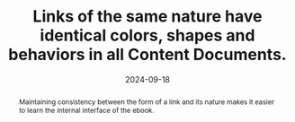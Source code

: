 ---
N: '133'
Rubrique: Liens
title: Links of the same nature have identical colors, shapes and behaviors in all Content Documents.
abstract: Maintaining consistency between the form of a link and its nature makes it easier to learn the internal interface of the ebook.
categories: ["Links"]
agrege: O4133-E041
opquast: '4 133'
indiceebook: '41'
description: "Rule n° 041"
before: "040"
weight: "041"
after: "042"
actif: '1'
layout: rules
date: 2024-09-18
tags: ["", ""]
objectif: ["Improve the identification of links and their respective functions."]
Meo: ["Apply common style, color, weight, case, underline properties to sets of links of the same nature."]
Controle: ["Throughout the ebook, check that links of the same nature (links throughout the text, references to notes, social networks, etc.) have visually similar presentations throughout the ebook."]
epubcheck: 
ace: 
humancheck: true
Source: ["Opquast"]
Referentiel: [""]
steps: ["", ""]
---